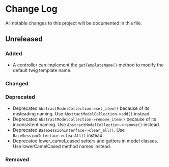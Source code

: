 # Change Log
All notable changes to this project will be documented in this file.

## Unreleased

### Added
* A controller can implement the `getTemplateName()` method to modify the default twig template name.

### Changed

### Deprecated

* Deprecated `AbstractModelCollection->set_item()` because of its misleading naming. Use `AbstractModelCollection->add()` instead.
* Deprecated `AbstractModelCollection->remove_item()` because of its inconsistent naming. Use `AbstractModelCollection->remove()` instead.
* Deprecated `BaseSessionInterface->clear_all()`. Use `BaseSessionInterface->clearAll()` instead.
* Deprecated lower_camel_cased setters and getters in model classes. Use lowerCamelCased method names instead.

### Removed
